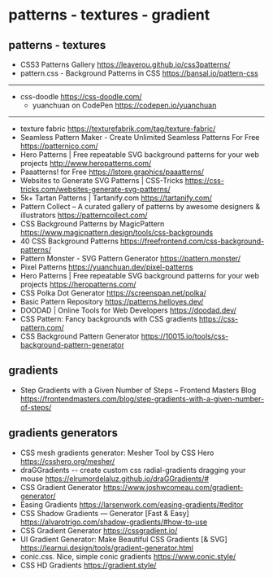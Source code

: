 # patterns - textures - gradient

## patterns - textures

* CSS3 Patterns Gallery <https://leaverou.github.io/css3patterns/>
* pattern.css - Background Patterns in CSS <https://bansal.io/pattern-css>

-----

* css-doodle <https://css-doodle.com/>
  * yuanchuan on CodePen <https://codepen.io/yuanchuan>

-----

* texture fabric <https://texturefabrik.com/tag/texture-fabric/>
* Seamless Pattern Maker - Create Unlimited Seamless Patterns For Free <https://patternico.com/>
* Hero Patterns | Free repeatable SVG background patterns for your web projects <http://www.heropatterns.com/>
* Paaatterns! for Free <https://lstore.graphics/paaatterns/>
* Websites to Generate SVG Patterns | CSS-Tricks <https://css-tricks.com/websites-generate-svg-patterns/>
* 5k+ Tartan Patterns | Tartanify.com <https://tartanify.com/>
* Pattern Collect – A curated gallery of patterns by awesome designers & illustrators <https://patterncollect.com/>
* CSS Background Patterns by MagicPattern <https://www.magicpattern.design/tools/css-backgrounds>
* 40 CSS Background Patterns <https://freefrontend.com/css-background-patterns/>
* Pattern Monster - SVG Pattern Generator <https://pattern.monster/>
* Pixel Patterns <https://yuanchuan.dev/pixel-patterns>
* Hero Patterns | Free repeatable SVG background patterns for your web projects <https://heropatterns.com/>
* CSS Polka Dot Generator <https://screenspan.net/polka/>
* Basic Pattern Repository <https://patterns.helloyes.dev/>
* DOODAD | Online Tools for Web Developers <https://doodad.dev/>
* CSS Pattern: Fancy backgrounds with CSS gradients <https://css-pattern.com/>
* CSS Background Pattern Generator <https://10015.io/tools/css-background-pattern-generator> 


## gradients

* Step Gradients with a Given Number of Steps – Frontend Masters Blog <https://frontendmasters.com/blog/step-gradients-with-a-given-number-of-steps/>

## gradients generators
* CSS mesh gradients generator: Mesher Tool by CSS Hero <https://csshero.org/mesher/>
* draGGradients -- create custom css radial-gradients dragging your mouse <https://elrumordelaluz.github.io/draGGradients/#>
* CSS Gradient Generator <https://www.joshwcomeau.com/gradient-generator/>
* Easing Gradients <https://larsenwork.com/easing-gradients/#editor>
* CSS Shadow Gradients — Generator [Fast & Easy] <https://alvarotrigo.com/shadow-gradients/#how-to-use>
* CSS Gradient Generator <https://cssgradient.io/>
* UI Gradient Generator: Make Beautiful CSS Gradients [& SVG] <https://learnui.design/tools/gradient-generator.html>
* conic.css. Nice, simple conic gradients <https://www.conic.style/>
* CSS HD Gradients <https://gradient.style/>
